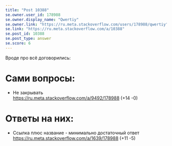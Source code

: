 ```yaml
---
title: "Post 10388"
se.owner.user_id: 178988
se.owner.display_name: "Qwertiy"
se.owner.link: "https://ru.meta.stackoverflow.com/users/178988/qwertiy"
se.link: "https://ru.meta.stackoverflow.com/a/10388"
se.post_id: 10388
se.post_type: answer
se.score: 6
---
```

<p>Вроде про всё договорились:</p>

<h1>Сами вопросы:</h1>

<ul>
<li>Не закрывать<br>
<a href="https://ru.meta.stackoverflow.com/a/9492/178988">https://ru.meta.stackoverflow.com/a/9492/178988</a> (+14 -0)</li>
</ul>

<h1>Ответы на них:</h1>

<ul>
<li>Ссылка плюс название - минимально достаточный ответ
<a href="https://ru.meta.stackoverflow.com/a/1639/178988">https://ru.meta.stackoverflow.com/a/1639/178988</a> (+11 -5)</li>
</ul>
